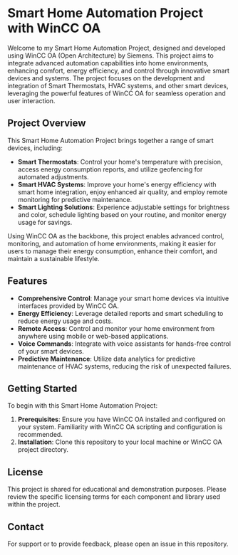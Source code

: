 # Smart Home Automation Project with WinCC OA

Welcome to my Smart Home Automation Project, designed and developed using WinCC OA (Open Architecture) by Siemens. This project aims to integrate advanced automation capabilities into home environments, enhancing comfort, energy efficiency, and control through innovative smart devices and systems. The project focuses on the development and integration of Smart Thermostats, HVAC systems, and other smart devices, leveraging the powerful features of WinCC OA for seamless operation and user interaction.

## Project Overview

This Smart Home Automation Project brings together a range of smart devices, including:

- **Smart Thermostats**: Control your home's temperature with precision, access energy consumption reports, and utilize geofencing for automated adjustments.
- **Smart HVAC Systems**: Improve your home's energy efficiency with smart home integration, enjoy enhanced air quality, and employ remote monitoring for predictive maintenance.
- **Smart Lighting Solutions**: Experience adjustable settings for brightness and color, schedule lighting based on your routine, and monitor energy usage for savings.

Using WinCC OA as the backbone, this project enables advanced control, monitoring, and automation of home environments, making it easier for users to manage their energy consumption, enhance their comfort, and maintain a sustainable lifestyle.

## Features

- **Comprehensive Control**: Manage your smart home devices via intuitive interfaces provided by WinCC OA.
- **Energy Efficiency**: Leverage detailed reports and smart scheduling to reduce energy usage and costs.
- **Remote Access**: Control and monitor your home environment from anywhere using mobile or web-based applications.
- **Voice Commands**: Integrate with voice assistants for hands-free control of your smart devices.
- **Predictive Maintenance**: Utilize data analytics for predictive maintenance of HVAC systems, reducing the risk of unexpected failures.

## Getting Started

To begin with this Smart Home Automation Project:

1. **Prerequisites**: Ensure you have WinCC OA installed and configured on your system. Familiarity with WinCC OA scripting and configuration is recommended.
2. **Installation**: Clone this repository to your local machine or WinCC OA project directory.

## License

This project is shared for educational and demonstration purposes. Please review the specific licensing terms for each component and library used within the project.

## Contact

For support or to provide feedback, please open an issue in this repository. 
